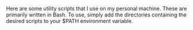 Here are some utility scripts that I use on my personal machine. These are 
primarily written in Bash. To use, simply add the directories containing 
the desired scripts to your $PATH environment variable.